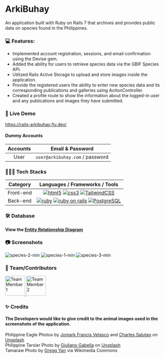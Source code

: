 # ArkiBuhay
An application built with Ruby on Rails 7 that archives and provides public data on species found in the Philippines.

### 💻 Features:
* Implemented account registration, sessions, and email confirmation using the Devise gem.
* Added the ability for users to retrieve species data via the GBIF Species API.
* Utilized Rails Active Storage to upload and store images inside the application.
* Provide the registered users the ability to enter new species data and its corresponding publications and galleries using ActionController.
* Created a profile route to show the information about the logged-in user and any publications and images they have submitted.


### 🚀 Live Demo
https://rails-arkibuhay.fly.dev/

#### Dummy Accounts
Accounts    | Email & Password
:---------: | :-------------------------------:
User        | `user@arkibuhay.com` / password

### 👨🏽‍💻 Tech Stacks

Category    | Languages / Frameworks / Tools
:---------: | :-------------------------------:
Front-end   | [![html5](https://upload.wikimedia.org/wikipedia/commons/thumb/3/38/HTML5_Badge.svg/64px-HTML5_Badge.svg.png)][1] [![css3](https://upload.wikimedia.org/wikipedia/commons/thumb/6/62/CSS3_logo.svg/64px-CSS3_logo.svg.png)][2] [![TailwindCSS](https://upload.wikimedia.org/wikipedia/commons/thumb/d/d5/Tailwind_CSS_Logo.svg/64px-Tailwind_CSS_Logo.svg.png)][6] 
Back-end    | [![ruby](https://upload.wikimedia.org/wikipedia/commons/thumb/7/73/Ruby_logo.svg/64px-Ruby_logo.svg.png)][3] [![ruby on rails](https://upload.wikimedia.org/wikipedia/commons/thumb/6/62/Ruby_On_Rails_Logo.svg/170px-Ruby_On_Rails_Logo.svg.png)][4] [![PostgreSQL](https://upload.wikimedia.org/wikipedia/commons/thumb/2/29/Postgresql_elephant.svg/64px-Postgresql_elephant.svg.png)][5]

### 🛠 Database
#### View the [Entity Relationship Diagram](https://github.com/luhluh-17/species-app/blob/main/erd/species_erd.png)

### 📷 Screenshots
![species-2-min](https://user-images.githubusercontent.com/33846123/204165723-80b8001e-7c40-4f7e-9dba-ef96ebc8f351.png)
![species-1-min](https://user-images.githubusercontent.com/33846123/204165719-faf2d6f1-22b6-4ee3-a09c-59c621907aff.png)
![species-3-min](https://user-images.githubusercontent.com/33846123/204165728-a8752f1a-c689-4ee1-9b4a-7c4c57beaf64.png)

### 👥 Team/Contributors
<a href="https://github.com/luhluh-17">
  <img src="https://avatars.githubusercontent.com/u/33846123?v=4" alt="Team Member 1" style="height: 64px; width:64px"/>
</a>
<a href="https://github.com/dvdlvll">
  <img src="https://avatars.githubusercontent.com/u/102253510?v=4" alt="Team Member 2" style="height: 64px; width:64px"/>
</a>

### ✨ Credits
#### The Developers would like to give credit to the animal images used in the screenshots of the application.
Philippine Eagle Photos by [Jomark Francis Velasco][7] and [Charles Salutan][8] on [Unsplash][9]  
Philippine Tarsier Photo by [Giuliano Gabella][10] on [Unsplash][11]  
Tamaraw Photo by [Gregg Yan][12] via Wikimedia Commons

<!-- Links -->
[1]: https://developer.mozilla.org/en-US/docs/Glossary/HTML5
[2]: https://developer.mozilla.org/en-US/docs/Web/CSS
[3]: https://www.ruby-lang.org/en/
[4]: https://rubyonrails.org/
[5]: https://www.postgresql.org/
[6]: https://tailwindcss.com/
[7]: https://unsplash.com/@jomfrancis11
[8]: https://unsplash.com/@sarls
[9]: https://unsplash.com/s/photos/philippine-eagle
[10]: https://unsplash.com/@ggabella91
[11]: https://unsplash.com/s/photos/philippine-tarsier
[12]: https://commons.wikimedia.org/wiki/File:Bubalus_mindorensis_by_Gregg_Yan_01.jpg

